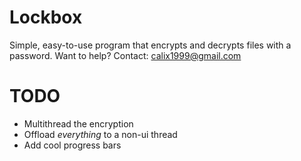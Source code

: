 # Lockbox
Simple, easy-to-use program that encrypts and decrypts files with a password. Want to help? Contact: calix1999@gmail.com

# TODO
- Multithread the encryption
- Offload *everything* to a non-ui thread
- Add cool progress bars
